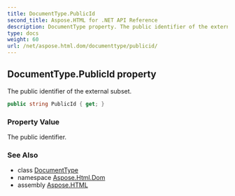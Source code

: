 ```yaml
---
title: DocumentType.PublicId
second_title: Aspose.HTML for .NET API Reference
description: DocumentType property. The public identifier of the external subset
type: docs
weight: 60
url: /net/aspose.html.dom/documenttype/publicid/
---
```

## DocumentType.PublicId property

The public identifier of the external subset.

```csharp
public string PublicId { get; }
```

### Property Value

The public identifier.

### See Also

* class [DocumentType](../)
* namespace [Aspose.Html.Dom](../../documenttype/)
* assembly [Aspose.HTML](../../../)
